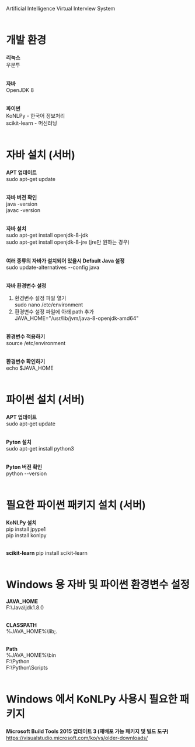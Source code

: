 Artificial Intelligence Virtual Interview System<br><br>

# 개발 환경
**리눅스**<br>
우분투<br><br>

**자바**<br>
OpenJDK 8<br><br>

**파이썬**<br>
KoNLPy - 한국어 정보처리<br>
scikit-learn - 머신러닝<br><br>

# 자바 설치 (서버)
**APT 업데이트**<br>
sudo apt-get update<br><br>

**자바 버전 확인**<br>
java -version<br>
javac -version<br><br>

**자바 설치**<br>
sudo apt-get install openjdk-8-jdk<br>
sudo apt-get install openjdk-8-jre (jre만 원하는 경우)<br><br>

**여러 종류의 자바가 설치되어 있을시 Default Java 설정**<br>
sudo update-alternatives --config java<br><br>

**자바 환경변수 설정**<br>
1. 환경변수 설정 파일 열기<br>
sudo nano /etc/environment<br>
2. 환경변수 설정 파일에 아래 path 추가<br>
JAVA_HOME="/usr/lib/jvm/java-8-openjdk-amd64"<br><br>

**환경변수 적용하기**<br>
source /etc/environment<br><br>

**환경변수 확인하기**<br>
echo $JAVA_HOME<br><br>

# 파이썬 설치 (서버)
**APT 업데이트**<br>
sudo apt-get update<br><br>

**Pyton 설치**<br>
sudo apt-get install python3<br><br>

**Pyton 버전 확인**<br>
python --version<br><br>

# 필요한 파이썬 패키지 설치 (서버)
**KoNLPy 설치**<br>
pip install jpype1<br>
pip install konlpy<br><br>

**scikit-learn**
pip install scikit-learn<br><br>

# Windows 용 자바 및 파이썬 환경변수 설정
**JAVA_HOME**<br>
F:\Java\jdk1.8.0<br><br>

**CLASSPATH**<br>
%JAVA_HOME%\lib;.<br><br>

**Path**<br>
%JAVA_HOME%\bin<br>
F:\Python<br>
F:\Python\Scripts<br><br>

# Windows 에서 KoNLPy 사용시 필요한 패키지
**Microsoft Build Tools 2015 업데이트 3 (재배포 가능 패키지 및 빌드 도구)**<br>
https://visualstudio.microsoft.com/ko/vs/older-downloads/<br><br>
